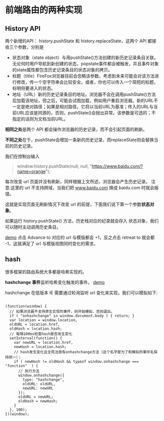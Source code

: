 # 前端路由的两种实现

## History API

两个新增的API： history.pushState 和 history.replaceState，这两个 API 都接收三个参数，分别是

- 状态对象（state object）与用pushState()方法创建的新历史记录条目关联。无论何时用户导航到新创建的状态，popstate事件都会被触发，并且事件对象的state属性都包含历史记录条目的状态对象的拷贝。
- 标题（title）FireFox浏览器目前会忽略该参数。考虑到未来可能会对该方法进行修改，传一个空字符串会比较安全。或者，你也可以传入一个简短的标题，标明将要进入的状态。
- 地址（URL）新的历史记录条目的地址。浏览器不会在调用pushState()方法后加载该地址，但之后，可能会试图加载，例如用户重启浏览器。新的URL不一定是绝对路径；如果是相对路径，它将以当前URL为基准；传入的URL与当前URL应该是同源的，否则，pushState()会抛出异常。该参数是可选的；不指定的话则为文档当前URL。

**相同之处**是两个 API 都会操作浏览器的历史记录，而不会引起页面的刷新。

**不同之处**在于，pushState会增加一条新的历史记录，而replaceState则会替换当前的历史记录。

我们在控制台输入
> window.history.pushState(null, null, "https://www.baidu.com/?name=orange");


每次改变 url 页面并没有刷新，同样根据上文所述，浏览器会产生历史记录。
注意:这里的 url 不支持跨域，当我们把 www.baidu.com 换成 baidu.com 时就会报错。

这就是实现页面无刷新情况下改变 url 的前提，下面我们说下第一个参数**状态对象**。

如果运行 history.pushState() 方法，历史栈对应的纪录就会存入 状态对象，我们可以随时主动调用历史条目。

<a rel="demo" href="historyDemo.html">demo</a>
点击 Advance to 对应的 url 与模版都会 +1，反之点击 retreat to 就会都 -1，这就满足了 url 与模版视图同时变化的需求。


## hash

很多框架的路由系统大多都是哈希实现的。

**hashchange 事件**监听哈希变化触发的事件。
<a rel="demo" href="hashDemo.html">demo</a>

hashchange 在低版本 IE 需要通过轮询监听 url 变化来实现，我们可以模拟如下:
<pre><code>
(function(window) {
  // 如果浏览器不支持原生实现的事件，则开始模拟，否则退出。
  if ( "onhashchange" in window.document.body ) { return; }
  var location = window.location,
  oldURL = location.href,
  oldHash = location.hash;
  // 每隔100ms检查hash是否发生变化
  setInterval(function() {
    var newURL = location.href,
    newHash = location.hash;
    // hash发生变化且全局注册有onhashchange方法（这个名字是为了和模拟的事件名保持统一）；
    if ( newHash != oldHash && typeof window.onhashchange === "function"  ) {
      // 执行方法
      window.onhashchange({
        type: "hashchange",
        oldURL: oldURL,
        newURL: newURL
      });
      oldURL = newURL;
      oldHash = newHash;
    }
  }, 100);
})(window);
</code></pre>

